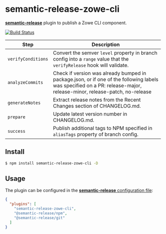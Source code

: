 # semantic-release-zowe-cli

[**semantic-release**](https://github.com/semantic-release/semantic-release) plugin to publish a Zowe CLI component.

[![Build Status](https://github.com/t1m0thyj/semantic-release-zowe-cli/workflows/Test/badge.svg)](https://github.com/t1m0thyj/semantic-release-zowe-cli/actions?query=workflow%3ATest+branch%3Amaster)
<!-- [![npm latest version](https://img.shields.io/npm/v/semantic-release-zowe-cli/latest.svg)](https://www.npmjs.com/package/semantic-release-zowe-cli)
[![npm next version](https://img.shields.io/npm/v/semantic-release-zowe-cli/next.svg)](https://www.npmjs.com/package/semantic-release-zowe-cli)
[![npm beta version](https://img.shields.io/npm/v/semantic-release-zowe-cli/beta.svg)](https://www.npmjs.com/package/semantic-release-zowe-cli) -->

| Step               | Description |
|--------------------|-------------|
| `verifyConditions` | Convert the semver `level` property in branch config into a `range` value that the `verifyRelease` hook will validate. |
| `analyzeCommits`   | Check if version was already bumped in package.json, or if one of the following labels was specified on a PR: release-major, release-minor, release-patch, no-release |
| `generateNotes`    | Extract release notes from the Recent Changes section of CHANGELOG.md. |
| `prepare`          | Update latest version number in CHANGELOG.md. |
| `success`          | Publish additional tags to NPM specified in `aliasTags` property of branch config. |

## Install

```bash
$ npm install semantic-release-zowe-cli -D
```

## Usage

The plugin can be configured in the [**semantic-release** configuration file](https://github.com/semantic-release/semantic-release/blob/master/docs/usage/configuration.md#configuration):

```json
{
  "plugins": [
    "semantic-release-zowe-cli",
    "@semantic-release/npm",
    "@semantic-release/git"
  ]
}
```

<!-- ## Configuration -->
